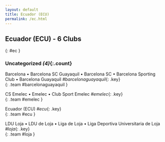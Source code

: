 ```yaml
---
layout: default
title: Ecuador (ECU)
permalink: /ec.html
---
```



## Ecuador (ECU) - 6 Clubs
{: #ec }









### Uncategorized _(4)_{:.count}


Barcelona • Barcelona SC Guayaquil • Barcelona SC • Barcelona Sporting Club • Barcelona Guayaquil   _#barcelonaguayaquil_{: .key} <br>
{: .team #barcelonaguayaquil }

CS Emelec • Emelec • Club Sport Emelec   _#emelec_{: .key} <br>
{: .team #emelec }

Ecuador  (ECU)  _#ecu_{: .key} <br>
{: .team #ecu }

LDU Loja • LDU de Loja • Liga de Loja • Liga Deportiva Universitaria de Loja   _#loja_{: .key} <br>
{: .team #loja }


 
